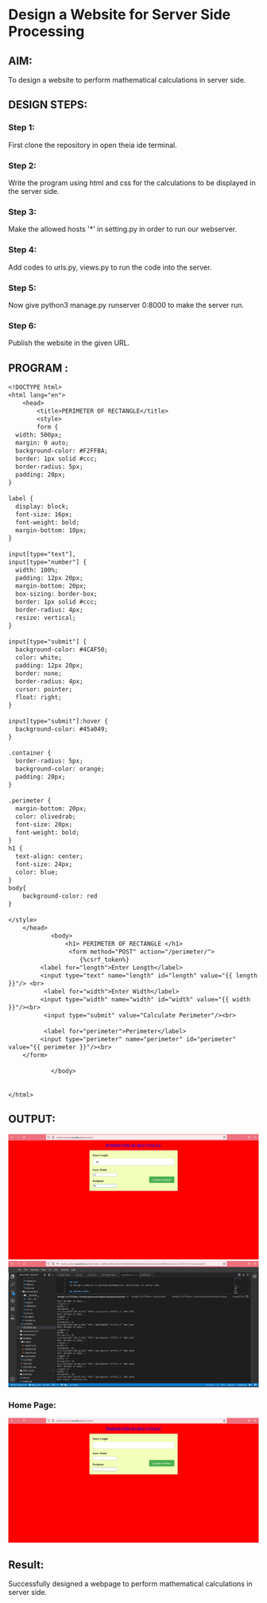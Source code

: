 # Design a Website for Server Side Processing

## AIM:
To design a website to perform mathematical calculations in server side.

## DESIGN STEPS:

### Step 1:
First clone the repository in open theia ide terminal.


### Step 2:
Write the program using html and css for the calculations to be displayed in the server side.


### Step 3:
Make the allowed hosts '*' in setting.py in order to run our webserver.


### Step 4:
Add codes to urls.py, views.py to run the code into the server.


### Step 5:
Now give python3 manage.py runserver 0:8000 to make the server run.


### Step 6:

Publish the website in the given URL.

## PROGRAM :
```
<!DOCTYPE html>
<html lang="en">
    <head>
        <title>PERIMETER OF RECTANGLE</title>
        <style>
        form {
  width: 500px;
  margin: 0 auto;
  background-color: #F2FFBA;
  border: 1px solid #ccc;
  border-radius: 5px;
  padding: 20px;
}

label {
  display: block;
  font-size: 16px;
  font-weight: bold;
  margin-bottom: 10px;
}

input[type="text"],
input[type="number"] {
  width: 100%;
  padding: 12px 20px;
  margin-bottom: 20px;
  box-sizing: border-box;
  border: 1px solid #ccc;
  border-radius: 4px;
  resize: vertical;
}

input[type="submit"] {
  background-color: #4CAF50;
  color: white;
  padding: 12px 20px;
  border: none;
  border-radius: 4px;
  cursor: pointer;
  float: right;
}

input[type="submit"]:hover {
  background-color: #45a049;
}

.container {
  border-radius: 5px;
  background-color: orange;
  padding: 20px;
}

.perimeter {
  margin-bottom: 20px;
  color: olivedrab;
  font-size: 20px;
  font-weight: bold;
}
h1 {
  text-align: center;
  font-size: 24px;
  color: blue;
}
body{
    background-color: red
}

</style>
    </head>
            <body>
                <h1> PERIMETER OF RECTANGLE </h1>
                 <form method="POST" action="/perimeter/">
                    {%csrf_token%}	
		 <label for="length">Enter Length</label>
         <input type="text" name="length" id="length" value="{{ length }}"/> <br>			
          <label for="width">Enter Width</label>
         <input type="width" name="width" id="width" value="{{ width }}"/><br>
          <input type="submit" value="Calculate Perimeter"/><br>

          <label for="perimeter">Perimeter</label>
         <input type="perimeter" name="perimeter" id="perimeter" value="{{ perimeter }}"/><br>
	</form>

            </body>
        
    
</html>
```

## OUTPUT:

![OUTPUT](./images/serveroutput.png)
![OUTPUT](./images/output2.png)

### Home Page:
![HOMEPAGE](./images/serverhomepage.png)


## Result: 
 
 Successfully designed a webpage to perform mathematical calculations in server side.

